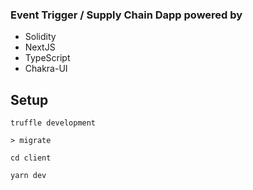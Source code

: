### Event Trigger / Supply Chain Dapp powered by

- Solidity
- NextJS
- TypeScript
- Chakra-UI 

## Setup

```truffle development```

```> migrate```

```cd client```

```yarn dev```
